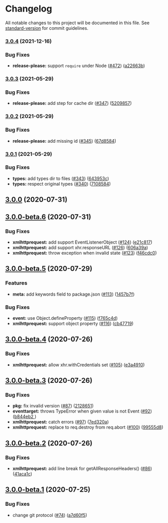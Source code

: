 # Changelog

All notable changes to this project will be documented in this file. See [standard-version](https://github.com/conventional-changelog/standard-version) for commit guidelines.

### [3.0.4](https://www.github.com/ykzts/node-xmlhttprequest/compare/v3.0.3...v3.0.4) (2021-12-16)


### Bug Fixes

* **release-please:** support `require` under Node ([#472](https://www.github.com/ykzts/node-xmlhttprequest/issues/472)) ([a22663b](https://www.github.com/ykzts/node-xmlhttprequest/commit/a22663bb2c66a4c056726ec97b48d6f6828a132c))

### [3.0.3](https://www.github.com/ykzts/node-xmlhttprequest/compare/v3.0.2...v3.0.3) (2021-05-29)


### Bug Fixes

* **release-please:** add step for cache dir ([#347](https://www.github.com/ykzts/node-xmlhttprequest/issues/347)) ([5209857](https://www.github.com/ykzts/node-xmlhttprequest/commit/5209857820d7ae7775d3ca49765307fbf8cd2016))

### [3.0.2](https://www.github.com/ykzts/node-xmlhttprequest/compare/v3.0.1...v3.0.2) (2021-05-29)


### Bug Fixes

* **release-please:** add missing id ([#345](https://www.github.com/ykzts/node-xmlhttprequest/issues/345)) ([67d8584](https://www.github.com/ykzts/node-xmlhttprequest/commit/67d8584dae407c1eacfda39f8bffa59c86ff1ce8))

### [3.0.1](https://www.github.com/ykzts/node-xmlhttprequest/compare/v3.0.0...v3.0.1) (2021-05-29)


### Bug Fixes

* **types:** add types dir to files ([#343](https://www.github.com/ykzts/node-xmlhttprequest/issues/343)) ([643953c](https://www.github.com/ykzts/node-xmlhttprequest/commit/643953c9b4b9829cd59f3e3d9d8acb6b56c68a89))
* **types:** respect original types ([#340](https://www.github.com/ykzts/node-xmlhttprequest/issues/340)) ([7108584](https://www.github.com/ykzts/node-xmlhttprequest/commit/71085844df0b5c9d8231ebebaebd937155329365))

## [3.0.0](https://github.com/ykzts/node-xmlhttprequest/compare/v3.0.0-beta.6...v3.0.0) (2020-07-31)

## [3.0.0-beta.6](https://github.com/ykzts/node-xmlhttprequest/compare/v3.0.0-beta.5...v3.0.0-beta.6) (2020-07-31)


### Bug Fixes

* **xmlhttprequest:** add support EventListenerObject ([#124](https://github.com/ykzts/node-xmlhttprequest/issues/124)) ([e21c817](https://github.com/ykzts/node-xmlhttprequest/commit/e21c817be89ac36b22efe6894b36a7a6562e1488))
* **xmlhttprequest:** add support xhr.responseURL ([#126](https://github.com/ykzts/node-xmlhttprequest/issues/126)) ([606a39a](https://github.com/ykzts/node-xmlhttprequest/commit/606a39a7e167246c5d22e3585db8218ce74e0ac6))
* **xmlhttprequest:** throw exception when invalid state ([#123](https://github.com/ykzts/node-xmlhttprequest/issues/123)) ([f46cdc0](https://github.com/ykzts/node-xmlhttprequest/commit/f46cdc065b371f0361527c46b30320a4572425eb))

## [3.0.0-beta.5](https://github.com/ykzts/node-xmlhttprequest/compare/v3.0.0-beta.4...v3.0.0-beta.5) (2020-07-29)


### Features

* **meta:** add keywords field to package.json ([#113](https://github.com/ykzts/node-xmlhttprequest/issues/113)) ([1457b7f](https://github.com/ykzts/node-xmlhttprequest/commit/1457b7f9a5fee1515e8ade2071b73d405aae1fa2))


### Bug Fixes

* **event:** use Object.defineProperty ([#115](https://github.com/ykzts/node-xmlhttprequest/issues/115)) ([f765c4d](https://github.com/ykzts/node-xmlhttprequest/commit/f765c4dd9d29eb7ee7f25582b2dce2f595cf7e57))
* **xmlhttprequest:** support object property ([#116](https://github.com/ykzts/node-xmlhttprequest/issues/116)) ([cb47719](https://github.com/ykzts/node-xmlhttprequest/commit/cb477198fd575434ce091d4eabfaa2ee52341c38))

## [3.0.0-beta.4](https://github.com/ykzts/node-xmlhttprequest/compare/v3.0.0-beta.3...v3.0.0-beta.4) (2020-07-26)


### Bug Fixes

* **xmlhttprequest:** allow xhr.withCredentials set ([#105](https://github.com/ykzts/node-xmlhttprequest/issues/105)) ([e3a4910](https://github.com/ykzts/node-xmlhttprequest/commit/e3a4910a17d966c4430c82ea94b33a99910eb066))


## [3.0.0-beta.3](https://github.com/ykzts/node-xmlhttprequest/compare/v3.0.0-beta.2...v3.0.0-beta.3) (2020-07-26)


### Bug Fixes

* **pkg:** fix invalid version ([#87](https://github.com/ykzts/node-xmlhttprequest/issues/87)) ([2128651](https://github.com/ykzts/node-xmlhttprequest/commit/21286517da60bdea25467c7d4bfd002898e7245e))
* **eventtarget:** throws TypeError when given value is not Event ([#92](https://github.com/ykzts/node-xmlhttprequest/issues/92)) ([b844eb2 ](https://github.com/ykzts/node-xmlhttprequest/commit/b844eb2fb1dbe0f3c54d1110855cce7241ebd81a))
* **xmlhttprequest:** catch errors ([#97](https://github.com/ykzts/node-xmlhttprequest/issues/97)) ([7ed320a](https://github.com/ykzts/node-xmlhttprequest/commit/7ed320ad738e50eeac98da6265035cfa730a9954))
* **xmlhttprequest:** replace to req.destroy from req.abort ([#100](https://github.com/ykzts/node-xmlhttprequest/issues/100)) ([99555d8](https://github.com/ykzts/node-xmlhttprequest/commit/99555d8d4cc93ce449508247aeff35c2db9816a1))


## [3.0.0-beta.2](https://github.com/ykzts/node-xmlhttprequest/compare/v3.0.0-beta.1...v3.0.0-beta.2) (2020-07-26)


### Bug Fixes

* **xmlhttprequest:** add line break for getAllResponseHeaders() ([#86](https://github.com/ykzts/node-xmlhttprequest/issues/86)) ([41aca1c](https://github.com/ykzts/node-xmlhttprequest/commit/41aca1c4a77c1bc73e6087239ca84ace16bef7f3))

## [3.0.0-beta.1](https://github.com/ykzts/node-xmlhttprequest/compare/v2.2.0...v3.0.0-beta.1) (2020-07-25)


### Bug Fixes

* change git protocol ([#74](https://github.com/ykzts/node-xmlhttprequest/issues/74)) ([a7d60f5](https://github.com/ykzts/node-xmlhttprequest/commit/a7d60f54e6dbe7f27bd24526ccc19cb482813163))
